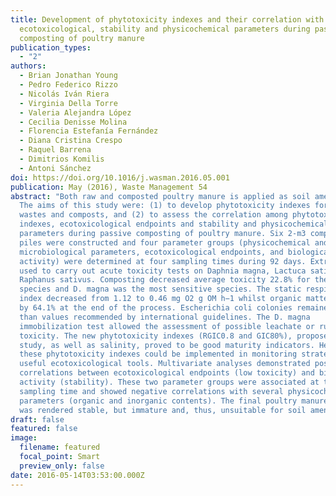 ```yaml
---
title: Development of phytotoxicity indexes and their correlation with
  ecotoxicological, stability and physicochemical parameters during passive
  composting of poultry manure
publication_types:
  - "2"
authors:
  - Brian Jonathan Young
  - Pedro Federico Rizzo
  - Nicolás Iván Riera
  - Virginia Della Torre
  - Valeria Alejandra López
  - Cecilia Denisse Molina
  - Florencia Estefanía Fernández
  - Diana Cristina Crespo
  - Raquel Barrena
  - Dimitrios Komilis
  - Antoni Sánchez
doi: https://doi.org/10.1016/j.wasman.2016.05.001
publication: May (2016), Waste Management 54
abstract: "Both raw and composted poultry manure is applied as soil amendment.
  The aims of this study were: (1) to develop phytotoxicity indexes for organic
  wastes and composts, and (2) to assess the correlation among phytotoxicity
  indexes, ecotoxicological endpoints and stability and physicochemical
  parameters during passive composting of poultry manure. Six 2-m3 composting
  piles were constructed and four parameter groups (physicochemical and
  microbiological parameters, ecotoxicological endpoints, and biological
  activity) were determined at four sampling times during 92 days. Extracts were
  used to carry out acute toxicity tests on Daphnia magna, Lactuca sativa and
  Raphanus sativus. Composting decreased average toxicity 22.8% for the 3
  species and D. magna was the most sensitive species. The static respiration
  index decreased from 1.12 to 0.46 mg O2 g OM h−1 whilst organic matter reduced
  by 64.1% at the end of the process. Escherichia coli colonies remained higher
  than values recommended by international guidelines. The D. magna
  immobilization test allowed the assessment of possible leachate or run-off
  toxicity. The new phytotoxicity indexes (RGIC0.8 and GIC80%), proposed in this
  study, as well as salinity, proved to be good maturity indicators. Hence,
  these phytotoxicity indexes could be implemented in monitoring strategies as
  useful ecotoxicological tools. Multivariate analyses demonstrated positive
  correlations between ecotoxicological endpoints (low toxicity) and biological
  activity (stability). These two parameter groups were associated at the final
  sampling time and showed negative correlations with several physicochemical
  parameters (organic and inorganic contents). The final poultry manure compost
  was rendered stable, but immature and, thus, unsuitable for soil amending."
draft: false
featured: false
image:
  filename: featured
  focal_point: Smart
  preview_only: false
date: 2016-05-14T03:53:00.000Z
---
```

